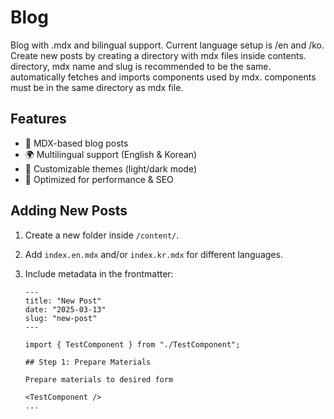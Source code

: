 # Blog

Blog with .mdx and bilingual support. Current language setup is /en and /ko. Create new posts by creating a directory with mdx files inside contents. directory, mdx name and slug is recommended to be the same. automatically fetches and imports components used by mdx. components must be in the same directory as mdx file.

## Features

- 📄 MDX-based blog posts
- 🌍 Multilingual support (English & Korean)
- 🎨 Customizable themes (light/dark mode)
- 🚀 Optimized for performance & SEO

## Adding New Posts

1. Create a new folder inside `/content/`.
2. Add `index.en.mdx` and/or `index.kr.mdx` for different languages.
3. Include metadata in the frontmatter:

   ```
   ---
   title: "New Post"
   date: "2025-03-13"
   slug: "new-post"
   ---

   import { TestComponent } from "./TestComponent";

   ## Step 1: Prepare Materials

   Prepare materials to desired form

   <TestComponent />
   ...
   ```
